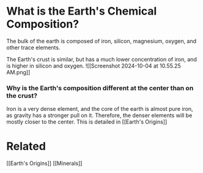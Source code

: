 # What is the Earth's Chemical Composition?
The bulk of the earth is composed of iron, silicon, magnesium, oxygen, and other trace elements.

The Earth's crust is similar, but has a much lower concentration of iron, and is higher in silicon and oxygen. ![[Screenshot 2024-10-04 at 10.55.25 AM.png]]
### Why is the Earth's composition different at the center than on the crust?
Iron is a very dense element, and the core of the earth is almost pure iron, as gravity has a stronger pull on it. Therefore, the denser elements will be mostly closer to the center. This is detailed in [[Earth's Origins]]

# Related
[[Earth's Origins]]
[[Minerals]]
